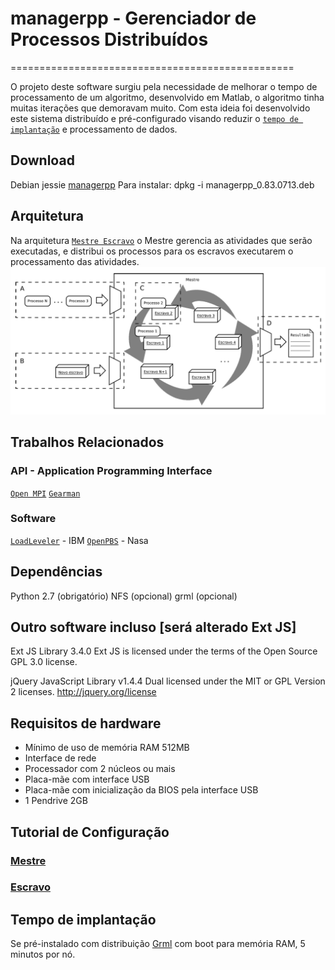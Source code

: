 # managerpp - Gerenciador de Processos Distribuídos
=================================================

O projeto deste software surgiu pela necessidade de melhorar o tempo de 
processamento de um algoritmo, desenvolvido em Matlab, o algoritmo tinha muitas 
iterações que demoravam muito. Com esta ideia foi desenvolvido este sistema distribuído e
pré-configurado visando reduzir o [`tempo de implantação`](https://github.com/renedet/managerpp#tempo-de-implantação) e processamento de dados.

## Download
Debian jessie [managerpp](https://github.com/renedet/managerpp/blob/master/debian/bin/jessie/managerpp_0.83.0713.deb)
  Para instalar:
    dpkg -i managerpp_0.83.0713.deb

## Arquitetura

Na arquitetura [`Mestre Escravo`](http://charm.cs.uiuc.edu/research/masterSlave)
o Mestre gerencia as atividades que serão executadas, e distribui os 
processos para os escravos executarem o processamento das atividades.
![`Diagrama Mestre Escravo do managerpp`](https://raw.githubusercontent.com/renedet/managerpp/master/imagens/mestre_escravo.png)

## Trabalhos Relacionados

### API - Application Programming Interface
[`Open MPI`](https://www.open-mpi.org/)
[`Gearman`](http://gearman.org/)

### Software
[`LoadLeveler`](http://www-03.ibm.com/systems/power/software/loadleveler/) - IBM
[`OpenPBS`](http://www.mcs.anl.gov/research/projects/openpbs/) - Nasa

## Dependências

Python 2.7 (obrigatório)
NFS (opcional)
grml (opcional)

## Outro software incluso [será alterado Ext JS]

Ext JS Library 3.4.0
  Ext JS is licensed under the terms of the Open Source GPL 3.0 license. 

jQuery JavaScript Library v1.4.4
  Dual licensed under the MIT or GPL Version 2 licenses.
  http://jquery.org/license

## Requisitos de hardware

* Mínimo de uso de memória RAM 512MB
* Interface de rede
* Processador com 2 núcleos ou mais
* Placa-mãe com interface USB
* Placa-mãe com inicialização da BIOS pela interface USB
* 1 Pendrive 2GB

## Tutorial de Configuração

### [Mestre](https://github.com/renedet/managerpp/tree/master/Tutorial#configurando-nó-mestre)

### [Escravo](https://github.com/renedet/managerpp/tree/master/Tutorial#configurando-nó-escravo)


## Tempo de implantação

Se pré-instalado com distribuição [Grml](https://grml.org/) com boot para memória RAM, 5 minutos por nó.
